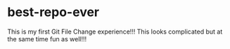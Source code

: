 # best-repo-ever
This is my first Git File Change experience!!! This looks complicated but at the same time fun as well!!!
